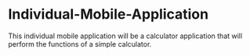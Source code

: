 # Individual-Mobile-Application
This individual mobile application will be a calculator application that will perform the functions of a simple calculator. 
